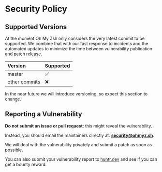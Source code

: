 # Security Policy

## Supported Versions

At the moment Oh My Zsh only considers the very latest commit to be supported.
We combine that with our fast response to incidents and the automated updates to
minimize the time between vulnerability publication and patch release.

| Version       | Supported          |
| :------------ | :----------------- |
| master        | :white_check_mark: |
| other commits | :x:                |

In the near future we will introduce versioning, so expect this section to
change.

## Reporting a Vulnerability

**Do not submit an issue or pull request**: this might reveal the vulnerability.

Instead, you should email the maintainers directly at:
[**security@ohmyz.sh**](mailto:security@ohmyz.sh).

We will deal with the vulnerability privately and submit a patch as soon as
possible.

You can also submit your vulnerability report to
[huntr.dev](https://huntr.dev/bounties/disclose/?utm_campaign=ohmyzsh%2Fohmyzsh&utm_medium=social&utm_source=github&target=https%3A%2F%2Fgithub.com%2Fohmyzsh%2Fohmyzsh)
and see if you can get a bounty reward.

